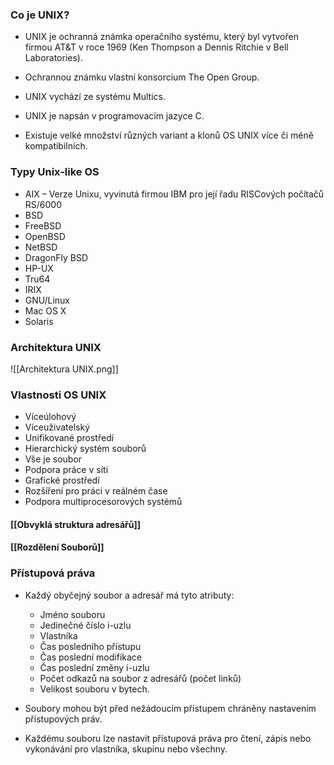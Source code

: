 ### Co je UNIX?

- UNIX je ochranná známka operačního systému, který byl vytvořen firmou AT&T v roce 1969 (Ken Thompson a Dennis Ritchie v Bell Laboratories).

- Ochrannou známku vlastní konsorcium The Open Group.

- UNIX vychází ze systému Multics.

- UNIX je napsán v programovacím jazyce C.

- Existuje velké množství různých variant a klonů OS UNIX více či méně kompatibilních.


### Typy Unix-like OS
- AIX – Verze Unixu, vyvinutá firmou IBM pro její řadu RISCových počítačů RS/6000
- BSD
- FreeBSD
- OpenBSD
- NetBSD
- DragonFly BSD
- HP-UX
- Tru64
- IRIX
- GNU/Linux
- Mac OS X
- Solaris

### Architektura UNIX

![[Architektura UNIX.png]]

### Vlastnosti OS UNIX 
- Víceúlohový
- Víceuživatelský
- Unifikované prostředí
- Hierarchický systém souborů
- Vše je soubor
- Podpora práce v síti
- Grafické prostředí
- Rozšíření pro práci v reálném čase
- Podpora multiprocesorových systémů

#### [[Obvyklá struktura adresářů]]
#### [[Rozdělení Souborů]]

### Přístupová práva
- Každý obyčejný soubor a adresář má tyto atributy:
	- Jméno souboru
	- Jedinečné číslo i-uzlu
	- Vlastníka
	- Čas posledního přístupu
	- Čas poslední modifikace
	- Čas poslední změny i-uzlu
	- Počet odkazů na soubor z adresářů (počet linků)
	- Velikost souboru v bytech.
	   
- Soubory mohou být před nežádoucím přístupem chráněny nastavením přístupových práv.

- Každému souboru lze nastavit přístupová práva pro čtení, zápis nebo vykonávání pro vlastníka, skupinu nebo všechny.
